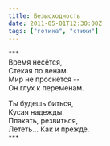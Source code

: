 ```yaml
---
title: Безысходность
date: 2011-05-01T12:30:00Z
tags: ["готика", "стихи"]
---
```


\*\*\*  
Время несётся,  
Стекая по венам.  
Мир не проснётся --  
Он глух к переменам.  

Ты будешь биться,  
Кусая надежды.  
Плакать, резвиться,  
Лететь... Как и прежде.  
\*\*\*


